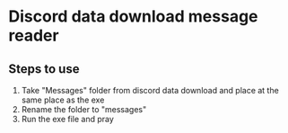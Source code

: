 # Discord data download message reader

## Steps to use
1. Take "Messages" folder from discord data download and place at the same place as the exe
2. Rename the folder to "messages"
3. Run the exe file and pray 